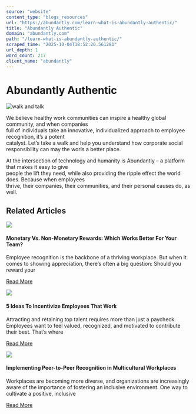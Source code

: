 ```yaml
---
source: "website"
content_type: "blogs_resources"
url: "https://abundantly.com/learn-what-is-abundantly-authentic/"
title: "Abundantly Authentic"
domain: "abundantly.com"
path: "/learn-what-is-abundantly-authentic/"
scraped_time: "2025-10-04T18:52:20.561281"
url_depth: 1
word_count: 217
client_name: "abundantly"
---
```


# Abundantly Authentic

![walk and talk](https://abundantly.com/wp-content/uploads/2022/11/blog-walkandtalk-01-300x204.png)

We believe healthy work communities can inspire a healthy global community, and when companies  
full of individuals take an innovative, individualized approach to employee recognition, it’s a potent  
catalyst. Let’s take a walk and help you understand how corporate social responsibility can may the worls a better place.

At the intersection of technology and humanity is Abundantly – a platform that makes it easy to give  
people the lift they need, while also providing the ripple effect the world does. Because when employees  
thrive, their companies, their communities, and their personal causes do, as well.

## Related Articles

![](https://abundantly.com/wp-content/uploads/2024/12/Monetary-or-Non-Monetary-1024x695.png)

#### Monetary Vs. Non-Monetary Rewards: Which Works Better For Your Team?

Employee recognition is the backbone of a thriving workplace. But when it comes to showing appreciation, there’s often a big question: Should you reward your

[ Read More](https://abundantly.com/monetary-vs-non-monetary-rewards-which-works-better-for-your-team/)

![](https://abundantly.com/wp-content/uploads/2024/12/5-Ideas-To-Incentivize-Employees-1024x695.png)

#### 5 Ideas To Incentivize Employees That Work

Attracting and retaining top talent requires more than just a paycheck. Employees want to feel valued, recognized, and motivated to contribute their best. That’s where

[ Read More](https://abundantly.com/5-ideas-to-incentivize-employees-that-work/)

![](https://abundantly.com/wp-content/uploads/2024/12/Implementing-Peer-to-Peer-Recognition-in-Multicultural-Workplaces-1024x695.png)

#### Implementing Peer-to-Peer Recognition in Multicultural Workplaces

Workplaces are becoming more diverse, and organizations are increasingly aware of the importance of fostering an inclusive environment. One way to cultivate a positive, inclusive

[ Read More](https://abundantly.com/implementing-peer-to-peer-recognition-in-multicultural-workplaces/)
